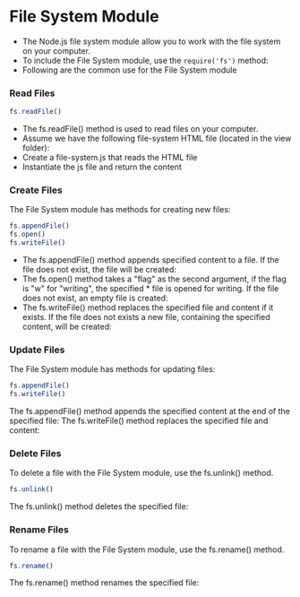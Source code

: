 # File System Module

* The Node.js file system module allow you to work with the file system on your computer.
* To include the File System module, use the ```require('fs')``` method:
* Following are the common use for the File System module

### Read Files
```javascript
fs.readFile()
```
* The fs.readFile() method is used to read files on your computer.
* Assume we have the following file-system HTML file (located in the view folder):
* Create a file-system.js that reads the HTML file
* Instantiate the js file and return the content


### Create Files

The File System module has methods for creating new files:

```javascript
fs.appendFile()
fs.open()
fs.writeFile()
```

* The fs.appendFile() method appends specified content to a file. If the file does not exist, the file will be created:
* The fs.open() method takes a "flag" as the second argument, if the flag is "w" for "writing", the specified * file is opened for writing. If the file does not exist, an empty file is created:
* The fs.writeFile() method replaces the specified file and content if it exists. If the file does not exists a new file, containing the specified content, will be created:


### Update Files
The File System module has methods for updating files:
```javascript
fs.appendFile()
fs.writeFile()
```
The fs.appendFile() method appends the specified content at the end of the specified file:
The fs.writeFile() method replaces the specified file and content:

### Delete Files
To delete a file with the File System module,  use the fs.unlink() method.
```javascript
fs.unlink()
```
The fs.unlink() method deletes the specified file:


### Rename Files
To rename a file with the File System module,  use the fs.rename() method.
```javascript
fs.rename()
```
The fs.rename() method renames the specified file: